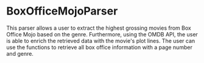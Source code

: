 # BoxOfficeMojoParser
This parser allows a user to extract the highest grossing movies from Box Office Mojo based on the genre. Furthermore, using the OMDB API, the user is able to enrich the retrieved data with the movie's plot lines. The user can use the functions to retrieve all box office information with a page number and genre.
